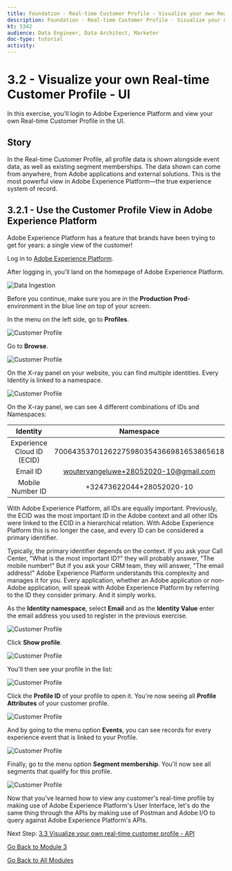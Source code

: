 ```yaml
---
title: Foundation - Real-time Customer Profile - Visualize your own Real-time Customer Profile - UI
description: Foundation - Real-time Customer Profile - Visualize your own Real-time Customer Profile - UI
kt: 5342
audience: Data Engineer, Data Architect, Marketer
doc-type: tutorial
activity: 
---
```


# 3.2 - Visualize your own Real-time Customer Profile - UI

In this exercise, you'll login to Adobe Experience Platform and view your own Real-time Customer Profile in the UI.
 
## Story

In the Real-time Customer Profile, all profile data is shown alongside event data, as well as existing segment memberships. The data shown can come from anywhere, from Adobe applications and external solutions. This is the most powerful view in Adobe Experience Platform&mdash;the true experience system of record.

## 3.2.1 - Use the Customer Profile View in Adobe Experience Platform

Adobe Experience Platform has a feature that brands have been trying to get for years: a single view of the customer!

Log in to [Adobe Experience Platform](https://platform.adobe.com).

After logging in, you'll land on the homepage of Adobe Experience Platform.

![Data Ingestion](./images/home.png)

Before you continue, make sure you are in the **Production Prod**-environment in the blue line on top of your screen.

In the menu on the left side, go to **Profiles**.

![Customer Profile](./images/homemenu.png)

Go to **Browse**.

![Customer Profile](./images/findaprofile.png)

On the X-ray panel on your website, you can find multiple identities. Every Identity is linked to a namespace. 

![Customer Profile](./images/identities.png)

On the X-ray panel, we can see 4 different combinations of IDs and Namespaces:

| Identity     | Namespace       |
|:-------------:| :---------------:|
| Experience Cloud ID (ECID)          | 70064353701262275980354366981653865618 |
| Email ID          | woutervangeluwe+28052020-10@gmail.com|
| Mobile Number ID          | +32473622044+28052020-10|

With Adobe Experience Platform, all IDs are equally important. Previously, the ECID was the most important ID in the Adobe context and all other IDs were linked to the ECID in a hierarchical relation. With Adobe Experience Platform this is no longer the case, and every ID can be considered a primary identifier. 

Typically, the primary identifier depends on the context. If you ask your Call Center, "What is the most important ID?" they will probably answer, "The mobile number!" But if you ask your CRM team, they will answer, "The email address!"  Adobe Experience Platform understands this complexity and manages it for you. Every application, whether an Adobe application or non-Adobe application, will speak with Adobe Experience Platform by referring to the ID they consider primary. And it simply works.

As the **Identity namespace**, select **Email** and as the  **Identity Value** enter the email address you used to register in the previous exercise.

![Customer Profile](./images/popupecid.png)

Click **Show profile**.

![Customer Profile](./images/showprofile.png)

You'll then see your profile in the list:

![Customer Profile](./images/showprofileid.png)

Click the **Profile ID** of your profile to open it. You're now seeing all **Profile Attributes** of your customer profile.

![Customer Profile](./images/profile.png)

And by going to the menu option **Events**, you can see records for every experience event that is linked to your Profile.    

![Customer Profile](./images/profileee.png)

Finally, go to the menu option **Segment membership**. You'll now see all segments that qualify for this profile.

![Customer Profile](./images/profileseg.png)

Now that you've learned how to view any customer's real-time profile by making use of Adobe Experience Platform's User Interface, let's do the same thing through the APIs by making use of Postman and Adobe I/O to query against Adobe Experience Platform's APIs.

Next Step: [3.3 Visualize your own real-time customer profile - API](./ex3.md)

[Go Back to Module 3](./real-time-customer-profile.md)

[Go Back to All Modules](../../overview.md)
